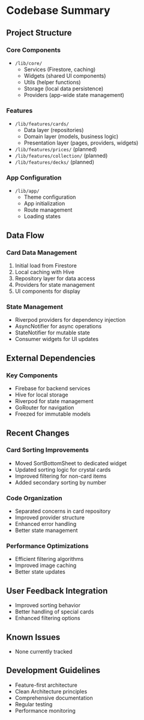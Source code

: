 # Codebase Summary

## Project Structure

### Core Components

- `/lib/core/`
  - Services (Firestore, caching)
  - Widgets (shared UI components)
  - Utils (helper functions)
  - Storage (local data persistence)
  - Providers (app-wide state management)

### Features

- `/lib/features/cards/`
  - Data layer (repositories)
  - Domain layer (models, business logic)
  - Presentation layer (pages, providers, widgets)
- `/lib/features/prices/` (planned)
- `/lib/features/collection/` (planned)
- `/lib/features/decks/` (planned)

### App Configuration

- `/lib/app/`
  - Theme configuration
  - App initialization
  - Route management
  - Loading states

## Data Flow

### Card Data Management

1. Initial load from Firestore
2. Local caching with Hive
3. Repository layer for data access
4. Providers for state management
5. UI components for display

### State Management

- Riverpod providers for dependency injection
- AsyncNotifier for async operations
- StateNotifier for mutable state
- Consumer widgets for UI updates

## External Dependencies

### Key Components

- Firebase for backend services
- Hive for local storage
- Riverpod for state management
- GoRouter for navigation
- Freezed for immutable models

## Recent Changes

### Card Sorting Improvements

- Moved SortBottomSheet to dedicated widget
- Updated sorting logic for crystal cards
- Improved filtering for non-card items
- Added secondary sorting by number

### Code Organization

- Separated concerns in card repository
- Improved provider structure
- Enhanced error handling
- Better state management

### Performance Optimizations

- Efficient filtering algorithms
- Improved image caching
- Better state updates

## User Feedback Integration

- Improved sorting behavior
- Better handling of special cards
- Enhanced filtering options

## Known Issues

- None currently tracked

## Development Guidelines

- Feature-first architecture
- Clean Architecture principles
- Comprehensive documentation
- Regular testing
- Performance monitoring
